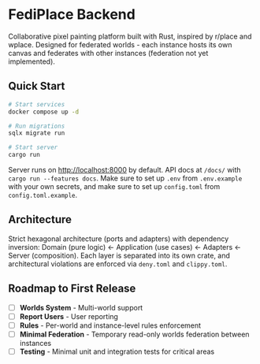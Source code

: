 # FediPlace Backend

Collaborative pixel painting platform built with Rust, inspired by r/place and wplace. Designed for federated worlds - each instance hosts its own canvas and federates with other instances (federation not yet implemented).

## Quick Start

```bash
# Start services
docker compose up -d

# Run migrations
sqlx migrate run

# Start server
cargo run
```

Server runs on <http://localhost:8000> by default. API docs at `/docs/` with `cargo run --features docs`.
Make sure to set up `.env` from `.env.example` with your own secrets, and make sure to set up `config.toml` from `config.toml.example`.

## Architecture

Strict hexagonal architecture (ports and adapters) with dependency inversion: Domain (pure logic) ← Application (use cases) ← Adapters ← Server (composition).
Each layer is separated into its own crate, and architectural violations are enforced via `deny.toml` and `clippy.toml`.


## Roadmap to First Release

- [ ] **Worlds System** - Multi-world support
- [ ] **Report Users** - User reporting
- [ ] **Rules** - Per-world and instance-level rules enforcement
- [ ] **Minimal Federation** - Temporary read-only worlds federation between instances
- [ ] **Testing** - Minimal unit and integration tests for critical areas
